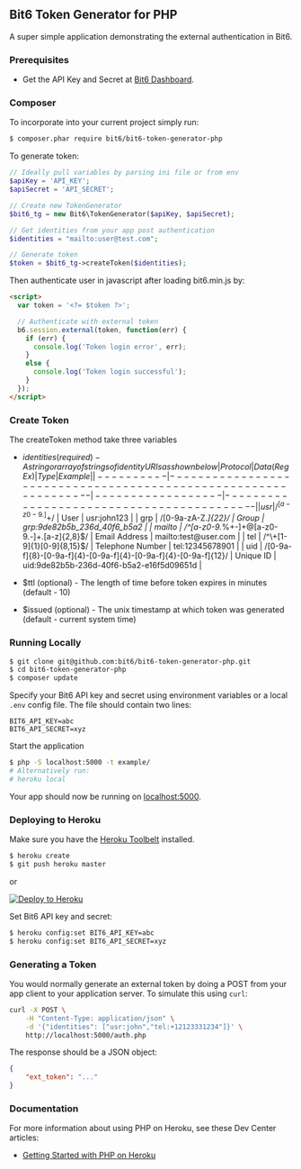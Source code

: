 ## Bit6 Token Generator for PHP

A super simple application demonstrating the external authentication in Bit6.


### Prerequisites

* Get the API Key and Secret at [Bit6 Dashboard](https://dashboard.bit6.com).

### Composer

To incorporate into your current project simply run:
```sh
$ composer.phar require bit6/bit6-token-generator-php
```

To generate token:
```php
// Ideally pull variables by parsing ini file or from env
$apiKey = 'API_KEY';  
$apiSecret = 'API_SECRET';

// Create new TokenGenerator
$bit6_tg = new Bit6\TokenGenerator($apiKey, $apiSecret);

// Get identities from your app post authentication
$identities = "mailto:user@test.com";

// Generate token
$token = $bit6_tg->createToken($identities);
```
Then authenticate user in javascript after loading bit6.min.js by:
```html
<script>
  var token = '<?= $token ?>';

  // Authenticate with external token
  b6.session.external(token, function(err) {
    if (err) {
      console.log('Token login error', err);
    }
    else {
      console.log('Token login successful');
    }
  });
</script>
```
### Create Token
The createToken method take three variables
* $identities (required) - A string or array of strings of identity URIs as shown below
| Protocol | Data (RegEx)                                                   | Type             | Example                                  |
|----------|----------------------------------------------------------------|------------------|------------------------------------------|
| usr      | /^[a-z0-9.]+$/                                                 | User             | usr:john123                              |
| grp      | /[0-9a-zA-Z._]{22}/                                            | Group            | grp:9de82b5b_236d_40f6_b5a2              |
| mailto   | /^[a-z0-9._%+-]+@[a-z0-9.-]+\.[a-z]{2,8}$/                     | Email Address    | mailto:test@user.com                     |
| tel      | /^\+[1-9]{1}[0-9]{8,15}$/                                      | Telephone Number | tel:12345678901                          |
| uid      | /[0-9a-f]{8}-[0-9a-f]{4}-[0-9a-f]{4}-[0-9a-f]{4}-[0-9a-f]{12}/ | Unique ID        | uid:9de82b5b-236d-40f6-b5a2-e16f5d09651d |

* $ttl (optional) - The length of time before token expires in minutes (default - 10)
* $issued (optional) - The unix timestamp at which token was generated (default - current system time)
### Running Locally

```sh
$ git clone git@github.com:bit6/bit6-token-generator-php.git
$ cd bit6-token-generator-php
$ composer update
```

Specify your Bit6 API key and secret using environment variables or a local `.env` config file. The file should contain two lines:

```
BIT6_API_KEY=abc
BIT6_API_SECRET=xyz
```

Start the application

```sh
$ php -S localhost:5000 -t example/
# Alternatively run:
# heroku local
```

Your app should now be running on [localhost:5000](http://localhost:5000/).


### Deploying to Heroku

Make sure you have the [Heroku Toolbelt](https://toolbelt.heroku.com/) installed.

```sh
$ heroku create
$ git push heroku master
```
or

[![Deploy to Heroku](https://www.herokucdn.com/deploy/button.png)](https://heroku.com/deploy)

Set Bit6 API key and secret:

```sh
$ heroku config:set BIT6_API_KEY=abc
$ heroku config:set BIT6_API_SECRET=xyz
```


### Generating a Token

You would normally generate an external token by doing a POST from your app client to your application server. To simulate this using `curl`:

```sh
curl -X POST \
    -H "Content-Type: application/json" \
    -d '{"identities": ["usr:john","tel:+12123331234"]}' \
    http://localhost:5000/auth.php
```

The response should be a JSON object:

```json
{
    "ext_token": "..."
}
```


### Documentation

For more information about using PHP on Heroku, see these Dev Center articles:

- [Getting Started with PHP on Heroku](https://devcenter.heroku.com/articles/getting-started-with-php)
